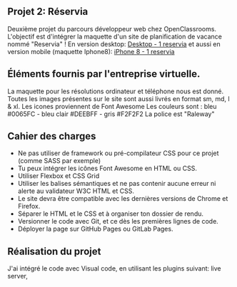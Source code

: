 ## Projet 2: Réservia

Deuxième projet du parcours développeur web chez OpenClassrooms. L'objectif est d'intégrer la maquette d'un site de planification de vacance nommé "Reservia" ! En version desktop: [Desktop - 1 reservia](https://user-images.githubusercontent.com/91846586/147763911-119914ae-e1a0-45bf-b6bf-5b705a49f0af.png) et aussi en version mobile (maquette Iphone8):
[iPhone 8 - 1 reservia](https://user-images.githubusercontent.com/91846586/147763997-2fc4d85f-665c-42ad-abfc-de1034a8270c.png)

## Éléments fournis par l'entreprise virtuelle.

La maquette pour les résolutions ordinateur et téléphone nous est donné.
Toutes les images présentes sur le site sont aussi livrés en format sm, md, l & xl.
Les icones proviennent de Font Awesome
Les couleurs sont : bleu #0065FC - bleu clair #DEEBFF - gris #F2F2F2
La police est "Raleway"

## Cahier des charges

- Ne pas utiliser de framework ou pré-compilateur CSS pour ce projet (comme SASS par exemple)
- Tu peux intégrer les icônes Font Awesome en HTML ou CSS. 
- Utiliser Flexbox et CSS Grid 
- Utiliser les balises sémantiques et ne pas contenir aucune erreur ni alerte au validateur W3C HTML et CSS.
- Le site devra être compatible avec les dernières versions de Chrome et Firefox.
- Séparer le HTML et le CSS et à organiser ton dossier de rendu.
- Versionner le code avec Git, et ce dès les premières lignes de code.
- Déployer la page sur GitHub Pages ou GitLab Pages.

## Réalisation du projet

J'ai intégré le code avec Visual code, en utilisant les plugins suivant: live server,
